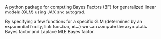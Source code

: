A python package for computing Bayes Factors (BF) for generalized linear models (GLM) using JAX and autograd. 

By specifying a few functions for a specific GLM (determined by an exponential family, link function, etc.) we can compute the asymptotic Bayes factor and Laplace MLE Bayes factor.

